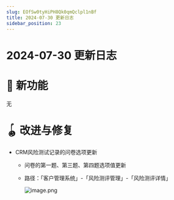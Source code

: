 ```yaml
---
slug: EOfSw0tyHiPH8Qk0qmQclpl1nBf
title: 2024-07-30 更新日志
sidebar_position: 23
---
```



# 2024-07-30 更新日志


# 🎉 新功能


无


# 🪀 改进与修复

- CRM风险测试记录的问卷选项更新
    - 问卷的第一题、第三题、第四题选项值更新
    - 路径：「客户管理系统」-「风险测评管理」-「风险测评详情」

        ![image.png](/assets/01f43102cd32e31daff28434ae0467c4.png)

